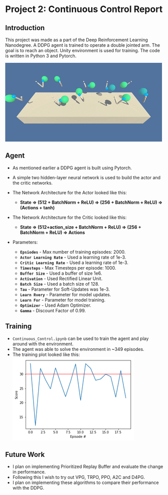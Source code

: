 # Project 2: Continuous Control Report

## Introduction

This project was made as a part of the Deep Reinforcement Learning Nanodegree. 
A DDPG agent is trained to operate a double jointed arm. The goal is to reach an object. Unity environment is used for training. 
The code is written in Python 3 and Pytorch.

![Agent](resources/reacher.gif)

## Agent
 - As mentioned earlier a DDPG agent is built using Pytorch.
 - A simple two hidden-layer neural network is used to build the actor and the critic networks.
 - The Network Architecture for the Actor looked like this: 
    - **State => (512 + BatchNorm + ReLU) => (256 + BatchNorm + ReLU)  => (Actions + tanh)**

- The Network Architecture for the Critic looked like this: 
    - **State => (512+action_size + BatchNorm + ReLU) => (256 + BatchNorm + ReLU)  => Actions**

- Parameters:

    - **`Epsiodes`** - Max number of training episodes: 2000.
    - **`Actor Learning Rate`** - Used a learning rate of 1e-3.
    - **`Critic Learning Rate`** - Used a learning rate of 1e-3.
    - **`Timesteps`** - Max Timesteps per episode: 1000.
    - **`Buffer Size`** - Used a buffer of size 1e6.
    - **`Activation`** - Used Rectified Linear Unit. 
    - **`Batch Size`** - Used a batch size of 128.
    - **`Tau`** - Parameter for Soft-Updates was 1e-3.
    - **`Learn Rvery`** - Parameter for model updates.
    - **`Learn For`** - Parameter for model training.
    - **`Optimizer`** - Used Adam Optimizer.
    - **`Gamma`** - Discount Factor of 0.99.

## Training
- `Continuous_Control.ipynb` can be used to train the agent and play around with the environment.
- The agent was able to solve the environment in ~349 episodes.
- The training plot looked like this:
![plot](resources/plot.png)

## Future Work
- I plan on implementing Prioritized Replay Buffer and evaluate the change in performance.
- Following this I wish to try out VPG, TRPO, PPO, A2C and D4PG.
- I plan on implementing these algorithms to compare their performance with the DDPG.
    